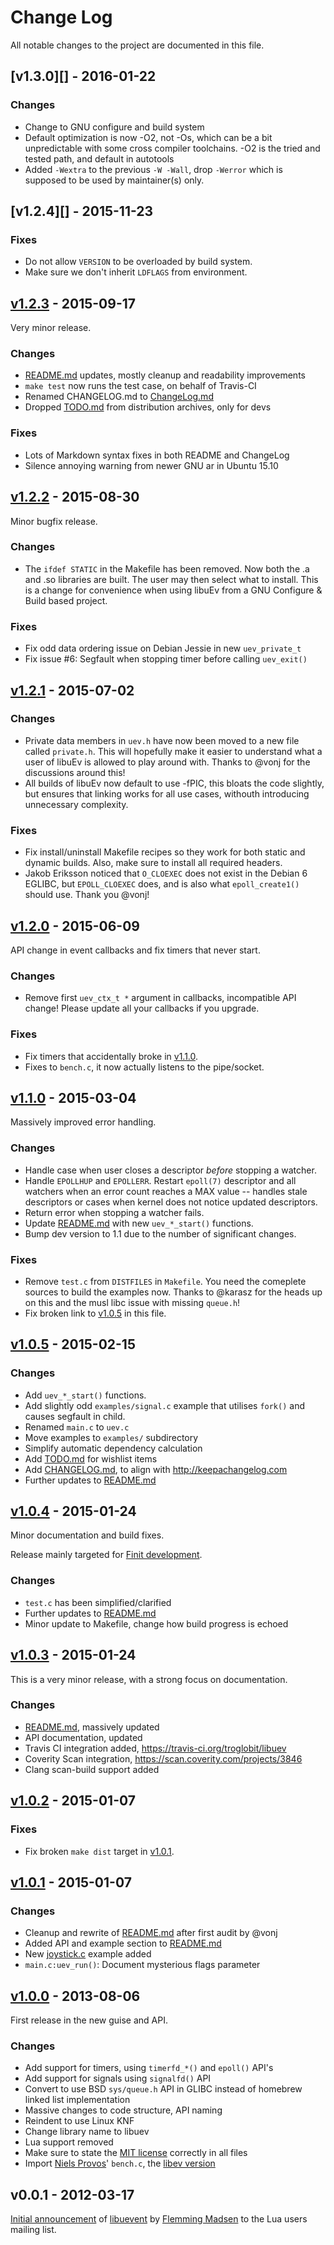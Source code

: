 Change Log
==========

All notable changes to the project are documented in this file.


[v1.3.0][] - 2016-01-22
-----------------------

### Changes
- Change to GNU configure and build system
- Default optimization is now -O2, not -Os, which can be a bit
  unpredictable with some cross compiler toolchains.  -O2 is
  the tried and tested path, and default in autotools
- Added `-Wextra` to the previous `-W -Wall`, drop `-Werror`
  which is supposed to be used by maintainer(s) only.


[v1.2.4][] - 2015-11-23
-----------------------

### Fixes

- Do not allow `VERSION` to be overloaded by build system.
- Make sure we don't inherit `LDFLAGS` from environment.


[v1.2.3][] - 2015-09-17
-----------------------

Very minor release.

### Changes
- [README.md][] updates, mostly cleanup and readability improvements
- `make test` now runs the test case, on behalf of Travis-CI
- Renamed CHANGELOG.md to [ChangeLog.md][]
- Dropped [TODO.md][] from distribution archives, only for devs

### Fixes
- Lots of Markdown syntax fixes in both README and ChangeLog
- Silence annoying warning from newer GNU ar in Ubuntu 15.10


[v1.2.2][] - 2015-08-30
-----------------------

Minor bugfix release.

### Changes
- The `ifdef STATIC` in the Makefile has been removed.  Now both the
  .a and .so libraries are built.  The user may then select what to
  install.  This is a change for convenience when using libuEv from
  a GNU Configure & Build based project.

### Fixes
- Fix odd data ordering issue on Debian Jessie in new `uev_private_t`
- Fix issue #6: Segfault when stopping timer before calling `uev_exit()`


[v1.2.1][] - 2015-07-02
-----------------------

### Changes
- Private data members in `uev.h` have now been moved to a new file
  called `private.h`.  This will hopefully make it easier to understand
  what a user of libuEv is allowed to play around with.  Thanks to @vonj
  for the discussions around this!
- All builds of libuEv now default to use -fPIC, this bloats the code
  slightly, but ensures that linking works for all use cases, withouth
  introducing unnecessary complexity.

### Fixes
- Fix install/uninstall Makefile recipes so they work for both static
  and dynamic builds.  Also, make sure to install all required headers.
- Jakob Eriksson noticed that `O_CLOEXEC` does not exist in the Debian 6
  EGLIBC, but `EPOLL_CLOEXEC` does, and is also what `epoll_create1()`
  should use.  Thank you @vonj!


[v1.2.0][] - 2015-06-09
-----------------------

API change in event callbacks and fix timers that never start.

### Changes
- Remove first `uev_ctx_t *` argument in callbacks, incompatible API
  change!  Please update all your callbacks if you upgrade.

### Fixes
- Fix timers that accidentally broke in [v1.1.0][].
- Fixes to `bench.c`, it now actually listens to the pipe/socket.


[v1.1.0][] - 2015-03-04
-----------------------

Massively improved error handling.

### Changes
- Handle case when user closes a descriptor *before* stopping a watcher.
- Handle `EPOLLHUP` and `EPOLLERR`.  Restart `epoll(7)` descriptor and
  all watchers when an error count reaches a MAX value -- handles stale
  descriptors or cases when kernel does not notice updated descriptors.
- Return error when stopping a watcher fails.
- Update [README.md][] with new `uev_*_start()` functions.
- Bump dev version to 1.1 due to the number of significant changes.

### Fixes
- Remove `test.c` from `DISTFILES` in `Makefile`.  You need the
  comeplete sources to build the examples now.  Thanks to @karasz for
  the heads up on this and the musl libc issue with missing `queue.h`!
- Fix broken link to [v1.0.5][] in this file.


[v1.0.5][] - 2015-02-15
-----------------------

### Changes
- Add `uev_*_start()` functions.
- Add slightly odd `examples/signal.c` example that utilises `fork()`
  and causes segfault in child.
- Renamed `main.c` to `uev.c`
- Move examples to `examples/` subdirectory
- Simplify automatic dependency calculation
- Add [TODO.md][] for wishlist items
- Add [CHANGELOG.md][ChangeLog.md], to align with http://keepachangelog.com
- Further updates to [README.md][]


[v1.0.4][] - 2015-01-24
-----------------------

Minor documentation and build fixes.

Release mainly targeted for [Finit development](https://github.com/troglobit/finit/).

### Changes
* `test.c` has been simplified/clarified
* Further updates to [README.md][]
* Minor update to Makefile, change how build progress is echoed


[v1.0.3][] - 2015-01-24
-----------------------

This is a very minor release, with a strong focus on documentation. 

### Changes
- [README.md][], massively updated
- API documentation, updated
- Travis CI integration added, https://travis-ci.org/troglobit/libuev
- Coverity Scan integration, https://scan.coverity.com/projects/3846
- Clang scan-build support added


[v1.0.2][] - 2015-01-07
-----------------------

### Fixes
- Fix broken `make dist` target in [v1.0.1][].


[v1.0.1][] - 2015-01-07
-----------------------

### Changes
- Cleanup and rewrite of [README.md][] after first audit by @vonj
- Added API and example section to [README.md][]
- New [joystick.c][] example added
- `main.c:uev_run()`: Document mysterious flags parameter


[v1.0.0][] - 2013-08-06
-----------------------

First release in the new guise and API.

### Changes
- Add support for timers, using `timerfd_*()` and `epoll()` API's
- Add support for signals using `signalfd()` API
- Convert to use BSD `sys/queue.h` API in GLIBC instead of homebrew
  linked list implementation
- Massive changes to code structure, API naming
- Reindent to use Linux KNF
- Change library name to libuev
- Lua support removed
- Make sure to state the [MIT license][] correctly in all files
- Import [Niels Provos][]' `bench.c`, the [libev version][]


v0.0.1 - 2012-03-17
-------------------

[Initial announcement][] of [libuevent][] by [Flemming Madsen][] to the
Lua users mailing list.


[UNRELEASED]: https://github.com/troglobit/libuev/compare/v1.2.3...HEAD
[v1.2.3]: https://github.com/troglobit/libuev/compare/v1.2.2...v1.2.3
[v1.2.2]: https://github.com/troglobit/libuev/compare/v1.2.1...v1.2.2
[v1.2.1]: https://github.com/troglobit/libuev/compare/v1.2.0...v1.2.1
[v1.2.0]: https://github.com/troglobit/libuev/compare/v1.1.0...v1.2.0
[v1.1.0]: https://github.com/troglobit/libuev/compare/v1.0.5...v1.1.0
[v1.0.5]: https://github.com/troglobit/libuev/compare/v1.0.4...v1.0.5
[v1.0.4]: https://github.com/troglobit/libuev/compare/v1.0.3...v1.0.4
[v1.0.3]: https://github.com/troglobit/libuev/compare/v1.0.2...v1.0.3
[v1.0.2]: https://github.com/troglobit/libuev/compare/v1.0.1...v1.0.2
[v1.0.1]: https://github.com/troglobit/libuev/compare/v1.0.0...v1.0.1
[v1.0.0]: https://github.com/troglobit/libuev/compare/v0.0.1...v1.0.0
[TODO.md]: https://github.com/troglobit/libuev/blob/master/TODO.md
[README.md]: https://github.com/troglobit/libuev/blob/master/README.md
[ChangeLog.md]: https://github.com/troglobit/libuev/blob/master/ChangeLog.md
[joystick.c]: https://github.com/troglobit/libuev/blob/master/joystick.c
[Niels Provos]: http://en.wikipedia.org/wiki/Niels_Provos
[MIT license]: http://en.wikipedia.org/wiki/MIT_License
[libev version]: http://libev.schmorp.de/bench.c
[libuevent]: https://code.google.com/p/libuevent/
[Flemming Madsen]: http://www.madsensoft.dk
[Initial announcement]: http://lua-users.org/lists/lua-l/2012-03/msg00510.html

<!--
  -- Local Variables:
  --  mode: markdown
  -- End:
  -->
